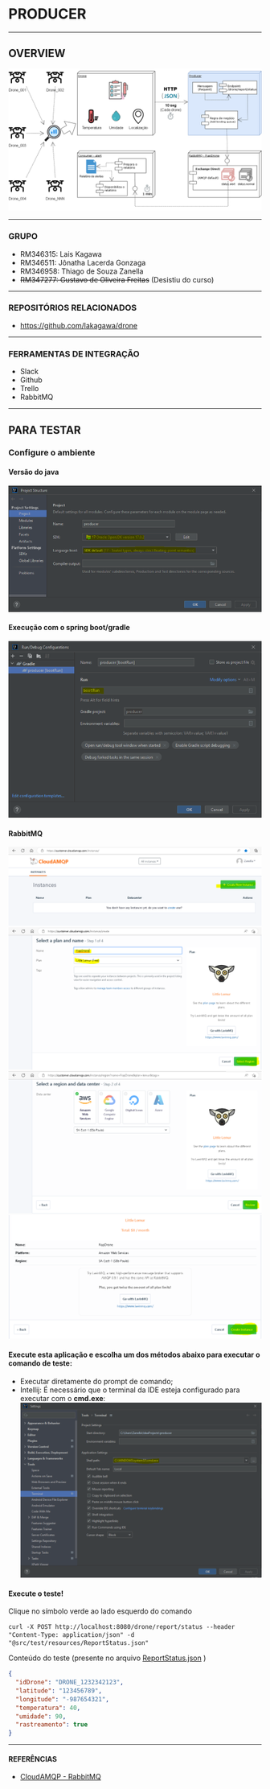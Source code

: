 # PRODUCER

---

## OVERVIEW

![Overview](docs/images/overview.png)

---

### GRUPO

- RM346315: Lais Kagawa
- RM346511: Jônatha Lacerda Gonzaga
- RM346958: Thiago de Souza Zanella
- <del> RM347277: Gustavo de Oliveira Freitas</del> (Desistiu do curso)

---

### REPOSITÓRIOS RELACIONADOS

- https://github.com/lakagawa/drone

---

### FERRAMENTAS DE INTEGRAÇÃO

- Slack
- Github
- Trello
- RabbitMQ

---

## PARA TESTAR

### Configure o ambiente

#### Versão do java
![Versão Java](docs/images/config_java.PNG)


#### Execução com o spring boot/gradle 
![Gradle/Execução](docs/images/config_gradle.PNG)


#### RabbitMQ 
![Criando uma instancia - Parte 1](docs/images/config_rabbitmq01.PNG)
![Criando uma instancia - Parte 2](docs/images/config_rabbitmq02.PNG)
![Criando uma instancia - Parte 3](docs/images/config_rabbitmq03.PNG)
![Criando uma instancia - Parte 4](docs/images/config_rabbitmq04.PNG)


#### Execute esta aplicação e escolha um dos métodos abaixo para executar o comando de teste:
  - Executar diretamente do prompt de comando;
  - Intellij: É necessário que o terminal da IDE esteja configurado para executar com o **cmd.exe**:
![Terminal](docs/images/config_terminal.PNG)


#### Execute o teste!
Clique no símbolo verde ao lado esquerdo do comando
```shell
curl -X POST http://localhost:8080/drone/report/status --header "Content-Type: application/json" -d "@src/test/resources/ReportStatus.json"
```


Conteúdo do teste (presente no arquivo [ReportStatus.json](src/test/resources/ReportStatus.json) )
```json
{
  "idDrone": "DRONE_1232342123",
  "latitude": "123456789",
  "longitude": "-987654321",
  "temperatura": 40,
  "umidade": 90,
  "rastreamento": true
}
```

--- 

#### REFERÊNCIAS

- [CloudAMQP - RabbitMQ](https://customer.cloudamqp.com/instance/)
